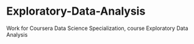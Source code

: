 # Exploratory-Data-Analysis
Work for Coursera Data Science Specialization, course Exploratory Data Analysis
